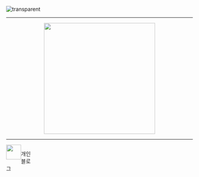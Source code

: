 ![transparent](https://capsule-render.vercel.app/api?type=transparent&fontColor=703ee5&text=Welcome%20to%20Mingyu's%20Github%20!&height=150&fontSize=60)
<hr>

  
<div align='center'>
  <img src="https://github.com/ymg5218/ymg5218/assets/87100737/7e9105d2-dd63-4056-ad57-bd0302bac2c5" width = 300 height = 300>
</div>
<hr>
<div>
  <div style="float: left">
    <a href="https://ymg5218.tistory.com/" target = "_blank">
      <img style='float:left' src="https://github.com/ymg5218/ymg5218/assets/87100737/e68c68c8-0908-4328-8345-cba24369cc45" width=40 height=40>
    </a>
    <p>개인 블로그</p>
  
  </div>
</div>
<!--
**ymg5218/ymg5218** is a ✨ _special_ ✨ repository because its `README.md` (this file) appears on your GitHub profile.

Here are some ideas to get you started:

- 🔭 I’m currently working on ...
- 🌱 I’m currently learning ...
- 👯 I’m looking to collaborate on ...
- 🤔 I’m looking for help with ...
- 💬 Ask me about ...
- 📫 How to reach me: ...
- 😄 Pronouns: ...
- ⚡ Fun fact: ...
-->
